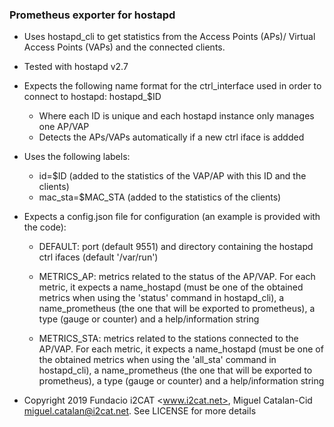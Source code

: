### Prometheus exporter for hostapd
	
- Uses hostapd_cli to get statistics from the Access Points (APs)/ Virtual Access Points (VAPs) and the connected clients. 

- Tested with hostapd v2.7

- Expects the following name format for the ctrl_interface used in order to connect to hostapd: hostapd_$ID
    - Where each ID is unique and each hostapd instance only manages one AP/VAP
	- Detects the APs/VAPs automatically if a new ctrl iface is addded

- Uses the following labels:
 	- id=$ID (added to the statistics of the VAP/AP with this ID and the clients)
 	- mac_sta=$MAC_STA (added to the statistics of the clients)

- Expects a config.json file for configuration (an example is provided with the code):
    - DEFAULT: port (default 9551) and directory containing the hostapd ctrl ifaces (default '/var/run')

    - METRICS_AP: metrics related to the status of the AP/VAP. For each metric, it expects a name_hostapd (must be one of the obtained metrics when using the 'status' command in hostapd_cli), a name_prometheus (the one that will be exported to prometheus), a type (gauge or counter) and a help/information string

    - METRICS_STA: metrics related to the stations connected to the AP/VAP. For each metric, it expects a name_hostapd (must be one of the obtained metrics when using the 'all_sta' command in hostapd_cli), a name_prometheus (the one that will be exported to prometheus), a type (gauge or counter) and a help/information string

 - Copyright 2019 Fundacio i2CAT <www.i2cat.net>, Miguel Catalan-Cid 
<miguel.catalan@i2cat.net>. See LICENSE for more details 
